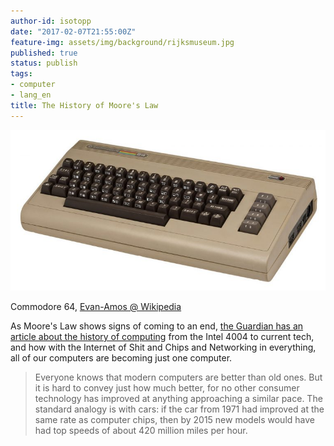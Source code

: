```yaml
---
author-id: isotopp
date: "2017-02-07T21:55:00Z"
feature-img: assets/img/background/rijksmuseum.jpg
published: true
status: publish
tags:
- computer
- lang_en
title: The History of Moore's Law
---
```

[![](/uploads/2017/02/Commodore-64-Computer-768x392.jpg)](https://www.theguardian.com/technology/2017/jan/26/vanishing-point-rise-invisible-computer)

Commodore 64, [Evan-Amos @ Wikipedia](https://en.wikipedia.org/wiki/Commodore_64#/media/File:Commodore-64-Computer.jpg)

As Moore's Law shows signs of coming to an end, 
[the Guardian has an article about the history of computing](https://www.theguardian.com/technology/2017/jan/26/vanishing-point-rise-invisible-computer)
from the Intel 4004 to current tech, and how with the Internet of Shit and
Chips and Networking in everything, all of our computers are becoming just
one computer.

> Everyone knows that modern computers are better than old ones. But it is
> hard to convey just how much better, for no other consumer technology has
> improved at anything approaching a similar pace. The standard analogy is
> with cars: if the car from 1971 had improved at the same rate as computer
> chips, then by 2015 new models would have had top speeds of about 420
> million miles per hour.
